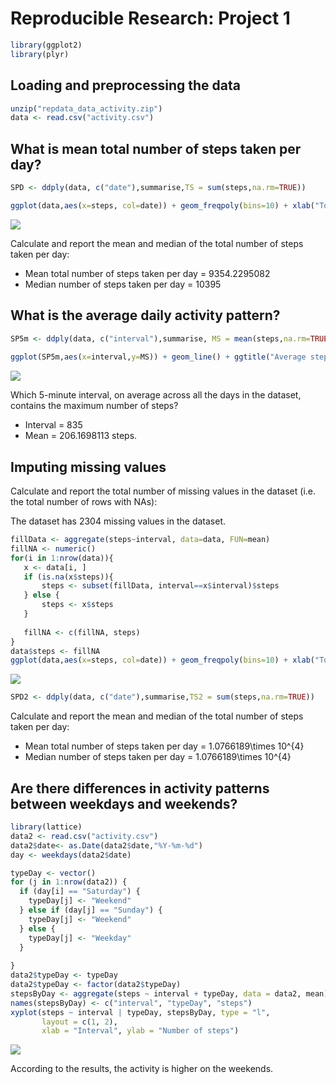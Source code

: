 # Reproducible Research: Project 1


```r
library(ggplot2)
library(plyr)
```

## Loading and preprocessing the data


```r
unzip("repdata_data_activity.zip")
data <- read.csv("activity.csv")
```

## What is mean total number of steps taken per day?


```r
SPD <- ddply(data, c("date"),summarise,TS = sum(steps,na.rm=TRUE))
```


```r
ggplot(data,aes(x=steps, col=date)) + geom_freqpoly(bins=10) + xlab("Total number of steps") + ylab("Frequency")+ ggtitle("Total Steps per Day")
```

![](PA1_template_files/figure-html/unnamed-chunk-4-1.png)<!-- -->

Calculate and report the mean and median of the total number of steps taken per day:

- Mean total number of steps taken per day = 9354.2295082 
- Median number of steps taken per day = 10395


## What is the average daily activity pattern?


```r
SP5m <- ddply(data, c("interval"),summarise, MS = mean(steps,na.rm=TRUE))
 
ggplot(SP5m,aes(x=interval,y=MS)) + geom_line() + ggtitle("Average steps for each 5-min interval") + xlab("Interval") + ylab("Mean steps")
```

![](PA1_template_files/figure-html/unnamed-chunk-5-1.png)<!-- -->

Which 5-minute interval, on average across all the days in the dataset, contains the maximum number of steps?

- Interval = 835 
- Mean = 206.1698113 steps.  

## Imputing missing values

Calculate and report the total number of missing values in the dataset (i.e. the total number of rows with NAs):

The dataset has 2304 missing values in the dataset.

```r
fillData <- aggregate(steps~interval, data=data, FUN=mean)
fillNA <- numeric()
for(i in 1:nrow(data)){
   x <- data[i, ]
   if (is.na(x$steps)){
       steps <- subset(fillData, interval==x$interval)$steps
   } else { 
       steps <- x$steps
   }
   
   fillNA <- c(fillNA, steps)
}
data$steps <- fillNA
ggplot(data,aes(x=steps, col=date)) + geom_freqpoly(bins=10) + xlab("Total number of steps") + ylab("Frequency")+ ggtitle("Total Steps per Day")
```

![](PA1_template_files/figure-html/unnamed-chunk-6-1.png)<!-- -->


```r
SPD2 <- ddply(data, c("date"),summarise,TS2 = sum(steps,na.rm=TRUE))
```

Calculate and report the mean and median of the total number of steps taken per day:

- Mean total number of steps taken per day = 1.0766189\times 10^{4} 
- Median number of steps taken per day = 1.0766189\times 10^{4}


## Are there differences in activity patterns between weekdays and weekends?


```r
library(lattice)
data2 <- read.csv("activity.csv")
data2$date<- as.Date(data2$date,"%Y-%m-%d")
day <- weekdays(data2$date)

typeDay <- vector()
for (j in 1:nrow(data2)) {
  if (day[i] == "Saturday") {
    typeDay[j] <- "Weekend"
  } else if (day[j] == "Sunday") {
    typeDay[j] <- "Weekend"
  } else {
    typeDay[j] <- "Weekday"
  } 
  
}
data2$typeDay <- typeDay
data2$typeDay <- factor(data2$typeDay)
stepsByDay <- aggregate(steps ~ interval + typeDay, data = data2, mean)
names(stepsByDay) <- c("interval", "typeDay", "steps")
xyplot(steps ~ interval | typeDay, stepsByDay, type = "l",
       layout = c(1, 2),
       xlab = "Interval", ylab = "Number of steps")
```

![](PA1_template_files/figure-html/unnamed-chunk-8-1.png)<!-- -->

According to the results, the activity is higher on the weekends.






